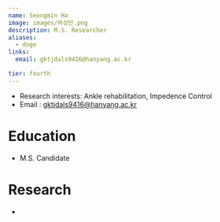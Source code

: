 ```yaml
---
name: Seongmin Ha
image: images/하성민.png
description: M.S. Researcher
aliases:
  - doge
links:
  email: gktjdals9416@hanyang.ac.kr

tier: fourth
---
```


- Research interests: Ankle rehabilitation, Impedence Control
- Email : gktjdals9416@hanyang.ac.kr

# Education
-  M.S. Candidate

# Research
- 